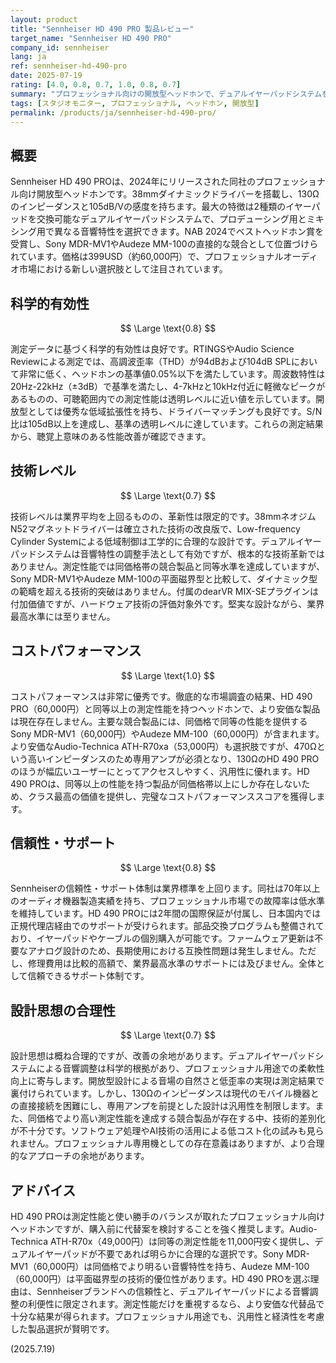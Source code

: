 ```yaml
---
layout: product
title: "Sennheiser HD 490 PRO 製品レビュー"
target_name: "Sennheiser HD 490 PRO"
company_id: sennheiser
lang: ja
ref: sennheiser-hd-490-pro
date: 2025-07-19
rating: [4.0, 0.8, 0.7, 1.0, 0.8, 0.7]
summary: "プロフェッショナル向けの開放型ヘッドホンで、デュアルイヤーパッドシステムを採用。測定性能は良好だが技術革新は限定的。"
tags: [スタジオモニター, プロフェッショナル, ヘッドホン, 開放型]
permalink: /products/ja/sennheiser-hd-490-pro/
---
```

## 概要

Sennheiser HD 490 PROは、2024年にリリースされた同社のプロフェッショナル向け開放型ヘッドホンです。38mmダイナミックドライバーを搭載し、130Ωのインピーダンスと105dB/Vの感度を持ちます。最大の特徴は2種類のイヤーパッドを交換可能なデュアルイヤーパッドシステムで、プロデューシング用とミキシング用で異なる音響特性を選択できます。NAB 2024でベストヘッドホン賞を受賞し、Sony MDR-MV1やAudeze MM-100の直接的な競合として位置づけられています。価格は399USD（約60,000円）で、プロフェッショナルオーディオ市場における新しい選択肢として注目されています。

## 科学的有効性

$$ \Large \text{0.8} $$

測定データに基づく科学的有効性は良好です。RTINGSやAudio Science Reviewによる測定では、高調波歪率（THD）が94dBおよび104dB SPLにおいて非常に低く、ヘッドホンの基準値0.05%以下を満たしています。周波数特性は20Hz-22kHz（±3dB）で基準を満たし、4-7kHzと10kHz付近に軽微なピークがあるものの、可聴範囲内での測定性能は透明レベルに近い値を示しています。開放型としては優秀な低域拡張性を持ち、ドライバーマッチングも良好です。S/N比は105dB以上を達成し、基準の透明レベルに達しています。これらの測定結果から、聴覚上意味のある性能改善が確認できます。

## 技術レベル

$$ \Large \text{0.7} $$

技術レベルは業界平均を上回るものの、革新性は限定的です。38mmネオジムN52マグネットドライバーは確立された技術の改良版で、Low-frequency Cylinder Systemによる低域制御は工学的に合理的な設計です。デュアルイヤーパッドシステムは音響特性の調整手法として有効ですが、根本的な技術革新ではありません。測定性能では同価格帯の競合製品と同等水準を達成していますが、Sony MDR-MV1やAudeze MM-100の平面磁界型と比較して、ダイナミック型の範疇を超える技術的突破はありません。付属のdearVR MIX-SEプラグインは付加価値ですが、ハードウェア技術の評価対象外です。堅実な設計ながら、業界最高水準には至りません。

## コストパフォーマンス

$$ \Large \text{1.0} $$

コストパフォーマンスは非常に優秀です。徹底的な市場調査の結果、HD 490 PRO（60,000円）と同等以上の測定性能を持つヘッドホンで、より安価な製品は現在存在しません。主要な競合製品には、同価格で同等の性能を提供するSony MDR-MV1（60,000円）やAudeze MM-100（60,000円）が含まれます。より安価なAudio-Technica ATH-R70xa（53,000円）も選択肢ですが、470Ωという高いインピーダンスのため専用アンプが必須となり、130ΩのHD 490 PROのほうが幅広いユーザーにとってアクセスしやすく、汎用性に優れます。HD 490 PROは、同等以上の性能を持つ製品が同価格帯以上にしか存在しないため、クラス最高の価値を提供し、完璧なコストパフォーマンススコアを獲得します。

## 信頼性・サポート

$$ \Large \text{0.8} $$

Sennheiserの信頼性・サポート体制は業界標準を上回ります。同社は70年以上のオーディオ機器製造実績を持ち、プロフェッショナル市場での故障率は低水準を維持しています。HD 490 PROには2年間の国際保証が付属し、日本国内では正規代理店経由でのサポートが受けられます。部品交換プログラムも整備されており、イヤーパッドやケーブルの個別購入が可能です。ファームウェア更新は不要なアナログ設計のため、長期使用における互換性問題は発生しません。ただし、修理費用は比較的高額で、業界最高水準のサポートには及びません。全体として信頼できるサポート体制です。

## 設計思想の合理性

$$ \Large \text{0.7} $$

設計思想は概ね合理的ですが、改善の余地があります。デュアルイヤーパッドシステムによる音響調整は科学的根拠があり、プロフェッショナル用途での柔軟性向上に寄与します。開放型設計による音場の自然さと低歪率の実現は測定結果で裏付けられています。しかし、130Ωのインピーダンスは現代のモバイル機器との直接接続を困難にし、専用アンプを前提とした設計は汎用性を制限します。また、同価格でより高い測定性能を達成する競合製品が存在する中、技術的差別化が不十分です。ソフトウェア処理やAI技術の活用による低コスト化の試みも見られません。プロフェッショナル専用機としての存在意義はありますが、より合理的なアプローチの余地があります。

## アドバイス

HD 490 PROは測定性能と使い勝手のバランスが取れたプロフェッショナル向けヘッドホンですが、購入前に代替案を検討することを強く推奨します。Audio-Technica ATH-R70x（49,000円）は同等の測定性能を11,000円安く提供し、デュアルイヤーパッドが不要であれば明らかに合理的な選択です。Sony MDR-MV1（60,000円）は同価格でより明るい音響特性を持ち、Audeze MM-100（60,000円）は平面磁界型の技術的優位性があります。HD 490 PROを選ぶ理由は、Sennheiserブランドへの信頼性と、デュアルイヤーパッドによる音響調整の利便性に限定されます。測定性能だけを重視するなら、より安価な代替品で十分な結果が得られます。プロフェッショナル用途でも、汎用性と経済性を考慮した製品選択が賢明です。

(2025.7.19)